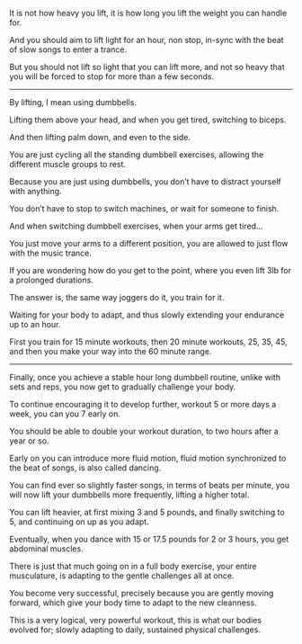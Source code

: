 It is not how heavy you lift,
it is how long you lift the weight you can handle for.

And you should aim to lift light for an hour,
non stop, in-sync with the beat of slow songs to enter a trance.

But you should not lift so light that you can lift more,
and not so heavy that you will be forced to stop for more than a few seconds.

---

By lifting,
I mean using dumbbells.

Lifting them above your head,
and when you get tired, switching to biceps.

And then lifting palm down,
and even to the side.

You are just cycling all the standing dumbbell exercises,
allowing the different muscle groups to rest.

Because you are just using dumbbells,
you don’t have to distract yourself with anything.

You don’t have to stop to switch machines,
or wait for someone to finish.

And when switching dumbbell exercises,
when your arms get tired…

You just move your arms to a different position,
you are allowed to just flow with the music trance.

If you are wondering how do you get to the point,
where you even lift 3lb for a prolonged durations.

The answer is, the same way joggers do it,
you train for it.

Waiting for your body to adapt,
and thus slowly extending your endurance up to an hour.

First you train for 15 minute workouts,
then 20 minute workouts, 25, 35, 45, and then you make your way into the 60 minute range.

---

Finally, once you achieve a stable hour long dumbbell routine,
unlike with sets and reps, you now get to gradually challenge your body.

To continue encouraging it to develop further,
workout 5 or more days a week, you can you 7 early on.

You should be able to double your workout duration,
to two hours after a year or so.

Early on you can introduce more fluid motion,
fluid motion synchronized to the beat of songs, is also called dancing.

You can find ever so slightly faster songs, in terms of beats per minute,
you will now lift your dumbbells more frequently, lifting a higher total.

You can lift heavier, at first mixing 3 and 5 pounds,
and finally switching to 5, and continuing on up as you adapt.

Eventually, when you dance with 15 or 17.5 pounds for 2 or 3 hours,
you get abdominal muscles.

There is just that much going on in a full body exercise,
your entire musculature, is adapting to the gentle challenges all at once.

You become very successful, precisely because you are gently moving forward,
which give your body time to adapt to the new cleanness.

This is a very logical, very powerful workout,
this is what our bodies evolved for; slowly adapting to daily, sustained physical challenges.
